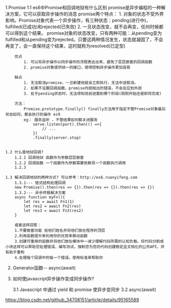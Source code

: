1.Promise
	1.1 es6中Promise和回调地狱有什么区别
		promise是异步编程的一种解决方案，它可以获取异步操作的消息
		promise两个特点：
			1. 对象的状态不受外界影响。Promise对象代表一个异步操作，有三种状态：pending(进行中)，fulfilled(已成功)和rejected(已失败)
			2. 一旦状态改变，就不会再变，任何时候都可以得到这个结果。 promise对象的状态改变，只有两种可能：从pending变为fulfilled和从pending变为rejected。只要这两种情况发生，状态就凝固了，不会再变了，会一直保持这个结果，这时就称为resolved(已定型)

		优点
			1. 可以将异步操作以同步操作的流程表达出来，避免了层层嵌套的回调函数
			2. promise对象提供统一的接口，使得控制异步操作更加容易

		缺点
			1. 无法取消promise，一旦新建他就会立即执行，无法中途取消。
			2. 如果不设置回调函数，promise内部抛出的错误，不会反应到外部
			3. 处于pending状态时，无法得知目前进展到哪个阶段(刚刚开始还是即将完成)

		方法：
			Promise.prototype.finally() finally方法用于指定不管Promise对象最后状态如何，都会执行的操作 es9
			eg： 服务监听 ，不管结果如何都关闭服务
				serve.listen(port).then(() =>{
					// ...
				})
				.finally(server.stop)


	1.2 什么是地狱回调?
		1.2.1 回调地狱 函数作为参数层层嵌套
		1.2.2 回调函数 一个函数作为参数需要依赖另一个函数执行调用
		1.2.3 

	1.3 解决回调地狱的两种方式? 可以参考：http://es6.ruanyifeng.com
	 	1.3.1--- 链式结构处理回调
	 	new Promise().then(res => {}).then(res => {}).then(res => {})
	 	1.3.2--- 异步终极解决方案
	 	async function myFn(){
	 		let res = await Fn1(1)
	 		let res2 = await Fn2(res)
	 		let res3 = await Fn3(res2)
	 	}

	 	或者这样回答：
	 	1.不要嵌套功能 给他们姓名并将他们放在程序的顶层
	 	2.利用函数提升来利用你的优势来移动函数
	 	3.创建可重用的函数并将他们放在模块中一减少理解代码所需的认知负载。将代码分割成小块这样可以帮助您处理错误，编写测试，强制您为您的代码创建稳定且文档化的公共API，并有助于重构
	 	4.处理每个回调中的每一个错误。使用标准来帮助你

2. Generator函数-- async(await)  

3. 如何使javascript异步操作变成同步操作?

	3.1 Javascript 中通过 yield 和 promise 使异步变同步
	3.2 async(await)

https://blog.csdn.net/github_34708151/article/details/95165589